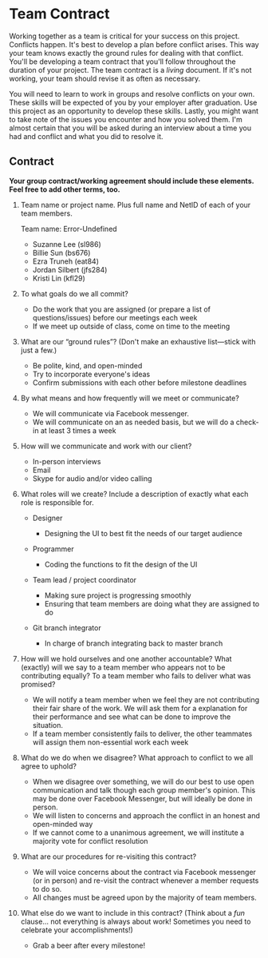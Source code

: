 # Team Contract

Working together as a team is critical for your success on this project. Conflicts happen. It's best to develop a plan before conflict arises. This way your team knows exactly the ground rules for dealing with that conflict. You'll be developing a team contract that you'll follow throughout the duration of your project. The team contract is a *living* document. If it's not working, your team should revise it as often as necessary.

You will need to learn to work in groups and resolve conflicts on your own. These skills will be expected of you by your employer after graduation. Use this project as an opportunity to develop these skills. Lastly, you might want to take note of the issues you encounter and how you solved them. I'm almost certain that you will be asked during an interview about a time you had and conflict and what you did to resolve it.

## Contract

**Your group contract/working agreement should include these elements. Feel free to add other terms, too.**

1. Team name or project name. Plus full name and NetID of each of your team members.

    Team name: Error-Undefined
    - Suzanne Lee (sl986)
    - Billie Sun (bs676)
    - Ezra Truneh (eat84)
    - Jordan Silbert (jfs284)
    - Kristi Lin (kfl29)


2. To what goals do we all commit?

    - Do the work that you are assigned (or prepare a list of questions/issues) before our meetings each week
    - If we meet up outside of class, come on time to the meeting


3. What are our “ground rules”? (Don't make an exhaustive list—stick with just a few.)

    - Be polite, kind, and open-minded
    - Try to incorporate everyone's ideas
    - Confirm submissions with each other before milestone deadlines


4. By what means and how frequently will we meet or communicate?

    - We will communicate via Facebook messenger.
    - We will communicate on an as needed basis, but we will do a check-in at least 3 times a week 


5. How will we communicate and work with our client?

    - In-person interviews
    - Email
    - Skype for audio and/or video calling


6. What roles will we create? Include a description of exactly what each role is responsible for.

    - Designer
        - Designing the UI to best fit the needs of our target audience

    - Programmer
        - Coding the functions to fit the design of the UI

    - Team lead / project coordinator
        - Making sure project is progressing smoothly
        - Ensuring that team members are doing what they are assigned to do

    - Git branch integrator
        - In charge of branch integrating back to master branch 


7. How will we hold ourselves and one another accountable? What (exactly) will we say to a team member who appears not to be contributing equally? To a team member who fails to deliver what was promised?

    - We will notify a team member when we feel they are not contributing their fair share of the work. We will ask them for a explanation for their performance and see what can be done to improve the situation.
    - If a team member consistently fails to deliver, the other teammates will assign them non-essential work each week


8. What do we do when we disagree? What approach to conflict to we all agree to uphold?

    - When we disagree over something, we will do our best to use open communication and talk though each group member's opinion. This may be done over Facebook Messenger, but will ideally be done in person.
    - We will listen to concerns and approach the conflict in an honest and open-minded way
    - If we cannot come to a unanimous agreement, we will institute a majority vote for conflict resolution

9. What are our procedures for re-visiting this contract?

    - We will voice concerns about the contract via Facebook messenger (or in person) and re-visit the contract whenever a member requests to do so. 
    - All changes must be agreed upon by the majority of team members.

10. What else do we want to include in this contract? (Think about a *fun* clause... not everything is always about work! Sometimes you need to celebrate your accomplishments!)

    - Grab a beer after every milestone!

